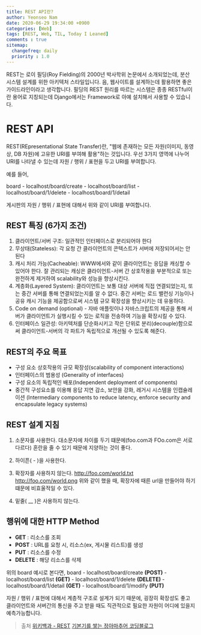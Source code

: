 ```yaml
---
title: REST API란?
author: Yeonseo Nam
date: 2020-06-29 19:34:00 +0900
categories: [Web]
tags: [REST, Web, TIL, Today I Leaned]
comments : true
sitemap:
  changefreq: daily
  priority : 1.0
---
```



REST는 로이 필딩(Roy Fielding)의 2000년 박사학위 논문에서 소개되었는데, 분산 시스템 설계를 위한 아키텍처 스타일입니다. 음, 웹사이트를 설계하는데 활용하면 좋은 가이드라인이라고 생각합니다. 필딩의 REST 원리를 따르는 시스템은 종종 RESTful이란 용어로 지칭되는데 Django에서는 Framework로 아예 설치해서 사용할 수 있습니다.

# REST API

REST(REpresentational State Transfer)란, "웹에 존재하는 모든 자원(이미지, 동영상, DB 자원)에 고유한 URI를 부여해 활용"하는 것입니다. 우선 3가지 영역에 나누어 URI를 나타낼 수 있는데 자원 / 행위 / 표현을 두고 URI를 부여합니다.

예를 들어,

board
    - localhost/board/create
    - localhost/board/list
    - localhost/board/1/delete
    - localhost/board/1/detail

게시판의 자원 / 행위 / 표현에 대해서 위와 같이 URI를 부여합니다.



## REST 특징 (6가지 조건)
1. 클라이언트/서버 구조: 일관적인 인터페이스로 분리되어야 한다
2. 무상태(Stateless): 각 요청 간 클라이언트의 콘텍스트가 서버에 저장되어서는 안 된다
3. 캐시 처리 가능(Cacheable): WWW에서와 같이 클라이언트는 응답을 캐싱할 수 있어야 한다.
잘 관리되는 캐싱은 클라이언트-서버 간 상호작용을 부분적으로 또는 완전하게 제거하여 scalability와 성능을 향상시킨다.
4. 계층화(Layered System): 클라이언트는 보통 대상 서버에 직접 연결되었는지, 또는 중간 서버를 통해 연결되었는지를 알 수 없다. 중간 서버는 로드 밸런싱 기능이나 공유 캐시 기능을 제공함으로써 시스템 규모 확장성을 향상시키는 데 유용하다.
5. Code on demand (optional) - 자바 애플릿이나 자바스크립트의 제공을 통해 서버가 클라이언트가 실행시킬 수 있는 로직을 전송하여 기능을 확장시킬 수 있다.
6. 인터페이스 일관성: 아키텍처를 단순화시키고 작은 단위로 분리(decouple)함으로써 클라이언트-서버의 각 파트가 독립적으로 개선될 수 있도록 해준다.

## REST의 주요 목표
* 구성 요소 상호작용의 규모 확장성(scalability of component interactions)
* 인터페이스의 범용성 (Generality of interfaces)
* 구성 요소의 독립적인 배포(Independent deployment of components)
* 중간적 구성요소를 이용해 응답 지연 감소, 보안을 강화, 레거시 시스템을 인캡슐레이션 (Intermediary components to reduce latency, enforce security and encapsulate legacy systems)


## REST 설계 지침
1. 소문자를 사용한다.
대소문자에 차이를 두기 떄문에(foo.com과 FOo.com은 서로 다르다) 혼란을 줄 수 있기 때문에 지양하는 것이 좋다.

2. 하이픈( - )을 사용한다.

3. 확장자를 사용하지 않는다.
http://foo.com/world.txt
http://foo.com/world.png
위와 같이 했을 때, 확장자에 때른 url을 만들어야 하기 떄문에 비효울적일 수 있다.

4. 밑줄( __ )은 사용하지 않는다.

## 행위에 대한 HTTP Method
* <strong>GET</strong> : 리소스를 조회
* <strong>POST</strong> : URL를 요청 시, 리소스(ex, 게시물 리스트)를 생성
* <strong>PUT</strong> : 리소스를 수정
* <strong>DELETE</strong> : 해당 리소스를 삭제

위의 board 예시로 본다면,
board
    - localhost/board/create <strong>(POST)</strong>
    - localhost/board/list <strong>(GET)</strong>
    - localhost/board/1/delete <strong>(DELETE)</strong>
    - localhost/board/1/detail <strong>(GET)</strong>
    - localhost/board/1/modify <strong>(PUT)</strong>

자원 / 행위 / 표현에 대해서 계층적 구조로 설계가 되기 때문에, 굉장히 확장성도 좋고 클라이언트와 서버간의 통신을 주고 받을 때도 직관적으로 필요한 자원이 어디에 있을지 예측가능합니다.


> 출처
> [위키백과 - REST](https://ko.wikipedia.org/wiki/REST)
> [기본기를 쌓는 정아마추어 코딩블로그](https://jeong-pro.tistory.com/180)
